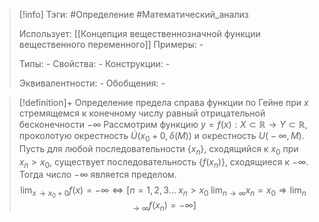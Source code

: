 > [!info]
> Тэги: #Определение #Математический_анализ   
> 
> Использует: [[Концепция вещественнозначной функции вещественного переменного]]
> Примеры: *-*
> 
> Типы: *-*
> Свойства: *-*
> Конструкции: *-*
> 
> Эквивалентности: *-*
> Обобщения: *-*

> [!definition]+ Определение предела справа функции по Гейне при $x$ стремящемся к конечному числу равный отрицательной бесконечности $-\infty$
> Рассмотрим функцию $y=f(x):X \subset \mathbb{R}\rightarrow Y \subset \mathbb{R}$, проколотую окрестность $\dot U\big(x_0+0, \delta(M)\big)$ и окрестность $U\big(-\infty, M\big)$. Пусть для любой последовательности $\{x_n\}$, сходящийся к $x_0$ при $x_n > x_0$, существует последовательность $\{f(x_n)\}$, сходящиеся к $-\infty$. Тогда число $-\infty$ является пределом. 
> $$\lim_{x \to x_0 + 0} f(x) = -\infty \Leftrightarrow \Big[n =1,2,3 ... \; x_n > x_0 \; \lim_{n \to \infty} x_n = x_0 \Rightarrow \lim_{n \to \infty} f(x_n) = -\infty \Big]$$